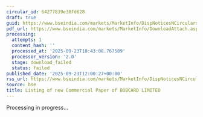 ```yaml
---
circular_id: 64277839e38fd628
draft: true
guid: https://www.bseindia.com/markets/MarketInfo/DispNoticesNCirculars.aspx?Noticeid={BE5CA930-8BB8-430B-8ED8-767995EF2ADF}&noticeno=20250923-39&dt=09/23/2025&icount=39&totcount=84&flag=0
pdf_url: https://www.bseindia.com/markets/MarketInfo/DownloadAttach.aspx?id=20250923-39&attachedId=
processing:
  attempts: 1
  content_hash: ''
  processed_at: '2025-09-23T18:43:08.767589'
  processor_version: '2.0'
  stage: download_failed
  status: failed
published_date: '2025-09-23T12:00:27+00:00'
rss_url: https://www.bseindia.com/markets/MarketInfo/DispNoticesNCirculars.aspx?Noticeid={BE5CA930-8BB8-430B-8ED8-767995EF2ADF}&noticeno=20250923-39&dt=09/23/2025&icount=39&totcount=84&flag=0
source: bse
title: Listing of new Commercial Paper of BOBCARD LIMITED
---
```


Processing in progress...